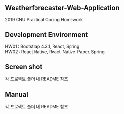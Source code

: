 <h2>Weatherforecaster-Web-Application</h2>
2019 CNU Practical Coding Homework

<h2>Development Environment</h2>

HW01 : Bootstrap 4.3.1, React, Spring  
HW02 : React Native, React-Native-Paper, Spring

<h2>Screen shot</h2>
각 프로젝트 폴더 내 README 참조

<h2>Manual</h2>
각 프로젝트 폴더 내 README 참조
